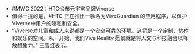 - #MWC 2022：HTC公布元宇宙品牌Viverse
- 值得一提的是，#HTC 正在推出一款名为ViveGuardian 的应用程序，以保护Viverse中用户的隐私和安全。
- “Viverse对儿童和成人来说都是一个安全可靠的环境。这将是一个定制、协作和娱乐的空间。从一开始，我们Vive Reality 愿景就是将人文与科技融合以释放想象力。” 王雪红表示。